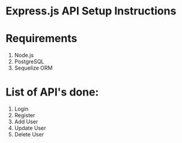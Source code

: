 # Express.js API Setup Instructions
# Requirements
1. Node.js
2. PostgreSQL
3. Sequelize ORM

# List of API's done:
1. Login
2. Register
3. Add User
4. Update User
5. Delete User

